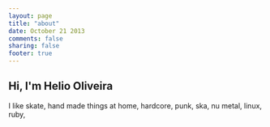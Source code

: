 ```yaml
---
layout: page
title: "about"
date: October 21 2013
comments: false
sharing: false
footer: true
---
```




## Hi, I'm  Helio Oliveira

I like 
skate, 
hand made things at home, 
hardcore, punk, ska, nu metal,
linux,
ruby,


